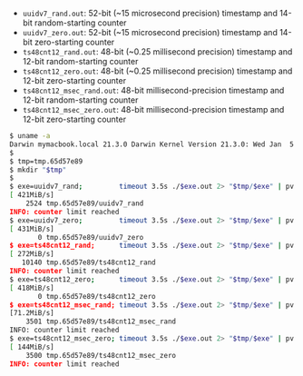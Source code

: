 - `uuidv7_rand.out`: 52-bit (~15 microsecond precision) timestamp and 14-bit random-starting counter
- `uuidv7_zero.out`: 52-bit (~15 microsecond precision) timestamp and 14-bit zero-starting counter
- `ts48cnt12_rand.out`: 48-bit (~0.25 millisecond precision) timestamp and 12-bit random-starting counter
- `ts48cnt12_zero.out`: 48-bit (~0.25 millisecond precision) timestamp and 12-bit zero-starting counter
- `ts48cnt12_msec_rand.out`: 48-bit millisecond-precision timestamp and 12-bit random-starting counter
- `ts48cnt12_msec_zero.out`: 48-bit millisecond-precision timestamp and 12-bit zero-starting counter

```bash
$ uname -a
Darwin mymacbook.local 21.3.0 Darwin Kernel Version 21.3.0: Wed Jan  5 21:37:58 PST 2022; root:xnu-8019.80.24~20/RELEASE_X86_64 x86_64
$
$ tmp=tmp.65d57e89
$ mkdir "$tmp"
$
$ exe=uuidv7_rand;         timeout 3.5s ./$exe.out 2> "$tmp/$exe" | pv -r > /dev/null; wc -l "$tmp/$exe"; sort "$tmp/$exe" | uniq
[ 421MiB/s]
    2524 tmp.65d57e89/uuidv7_rand
INFO: counter limit reached
$ exe=uuidv7_zero;         timeout 3.5s ./$exe.out 2> "$tmp/$exe" | pv -r > /dev/null; wc -l "$tmp/$exe"; sort "$tmp/$exe" | uniq
[ 431MiB/s]
       0 tmp.65d57e89/uuidv7_zero
$ exe=ts48cnt12_rand;      timeout 3.5s ./$exe.out 2> "$tmp/$exe" | pv -r > /dev/null; wc -l "$tmp/$exe"; sort "$tmp/$exe" | uniq
[ 272MiB/s]
   10140 tmp.65d57e89/ts48cnt12_rand
INFO: counter limit reached
$ exe=ts48cnt12_zero;      timeout 3.5s ./$exe.out 2> "$tmp/$exe" | pv -r > /dev/null; wc -l "$tmp/$exe"; sort "$tmp/$exe" | uniq
[ 418MiB/s]
       0 tmp.65d57e89/ts48cnt12_zero
$ exe=ts48cnt12_msec_rand; timeout 3.5s ./$exe.out 2> "$tmp/$exe" | pv -r > /dev/null; wc -l "$tmp/$exe"; sort "$tmp/$exe" | uniq
[71.2MiB/s]
    3501 tmp.65d57e89/ts48cnt12_msec_rand
INFO: counter limit reached
$ exe=ts48cnt12_msec_zero; timeout 3.5s ./$exe.out 2> "$tmp/$exe" | pv -r > /dev/null; wc -l "$tmp/$exe"; sort "$tmp/$exe" | uniq
[ 144MiB/s]
    3500 tmp.65d57e89/ts48cnt12_msec_zero
INFO: counter limit reached
```
